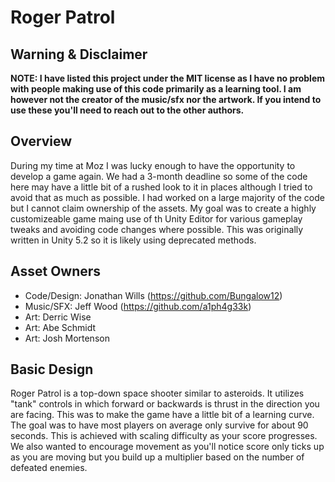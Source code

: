 # Roger Patrol

## Warning & Disclaimer

**NOTE: I have listed this project under the MIT license as I have no problem with people making use of this code primarily as a learning tool. I am however not the creator of the music/sfx nor the artwork. If you intend to use these you'll need to reach out to the other authors.**

## Overview

During my time at Moz I was lucky enough to have the opportunity to develop a game again. We had a 3-month deadline so some of the code here may have a little bit of a rushed look to it in places although I tried to avoid that as much as possible. I had worked on a large majority of the code but I cannot claim ownership of the assets. My goal was to create a highly customizeable game maing use of th Unity Editor for various gameplay tweaks and avoiding code changes where possible. This was originally written in Unity 5.2 so it is likely using deprecated methods.

## Asset Owners

- Code/Design: Jonathan Wills (https://github.com/Bungalow12)
- Music/SFX: Jeff Wood (https://github.com/a1ph4g33k)
- Art: Derric Wise
- Art: Abe Schmidt
- Art: Josh Mortenson

## Basic Design

Roger Patrol is a top-down space shooter similar to asteroids. It utilizes "tank" controls in which forward or backwards is thrust in the direction you are facing. This was to make the game have a little bit of a learning curve. The goal was to have most players on average only survive for about 90 seconds. This is achieved with scaling difficulty as your score progresses. We also wanted to encourage movement as you'll notice score only ticks up as you are moving but you build up a multiplier based on the number of defeated enemies.
